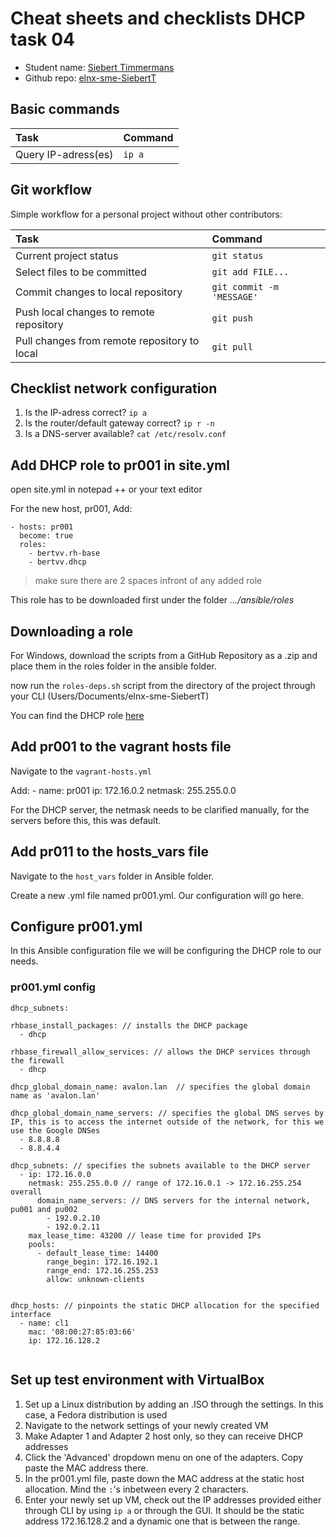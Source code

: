 # Cheat sheets and checklists DHCP task 04

- Student name: [Siebert Timmermans](https://github.com/SiebertT)
- Github repo: [elnx-sme-SiebertT](https://github.com/HoGentTIN/elnx-sme-SiebertT)

## Basic commands

| Task                | Command |
| :---                | :---    |
| Query IP-adress(es) | `ip a`  |

## Git workflow

Simple workflow for a personal project without other contributors:

| Task                                         | Command                   |
| :---                                         | :---                      |
| Current project status                       | `git status`              |
| Select files to be committed                 | `git add FILE...`         |
| Commit changes to local repository           | `git commit -m 'MESSAGE'` |
| Push local changes to remote repository      | `git push`                |
| Pull changes from remote repository to local | `git pull`                |

## Checklist network configuration

1. Is the IP-adress correct? `ip a`
2. Is the router/default gateway correct? `ip r -n`
3. Is a DNS-server available? `cat /etc/resolv.conf`

## Add DHCP role to pr001 in site.yml
open site.yml in notepad ++ or your text editor

For the new host, pr001,  Add:

	- hosts: pr001
	  become: true
	  roles:
	    - bertvv.rh-base
	    - bertvv.dhcp


> make sure there are 2 spaces infront of any added role

This role has to be downloaded first under the folder _.../ansible/roles_

## Downloading a role
For Windows, download the scripts from a GitHub Repository as a .zip and place them in the roles folder in the ansible folder.

now run the `roles-deps.sh` script from the directory of the project through your CLI (Users/Documents/elnx-sme-SiebertT)

You can find the DHCP role [here](https://github.com/bertvv/ansible-role-dhcp)

## Add pr001 to the vagrant hosts file

Navigate to the `vagrant-hosts.yml`

Add:
	- name: pr001
	  ip: 172.16.0.2
	  netmask: 255.255.0.0

For the DHCP server, the netmask needs to be clarified manually, for the servers before this, this was default.

## Add pr011 to the hosts_vars file

Navigate to the `host_vars` folder in Ansible folder.

Create a new .yml file named pr001.yml. Our configuration will go here.

## Configure pr001.yml
In this Ansible configuration file we will be configuring the DHCP role to our needs.

### pr001.yml config

```
dhcp_subnets:

rhbase_install_packages: // installs the DHCP package
  - dhcp

rhbase_firewall_allow_services: // allows the DHCP services through the firewall
  - dhcp

dhcp_global_domain_name: avalon.lan  // specifies the global domain name as 'avalon.lan'

dhcp_global_domain_name_servers: // specifies the global DNS serves by IP, this is to access the internet outside of the network, for this we use the Google DNSes
  - 8.8.8.8
  - 8.8.4.4

dhcp_subnets: // specifies the subnets available to the DHCP server
  - ip: 172.16.0.0
    netmask: 255.255.0.0 // range of 172.16.0.1 -> 172.16.255.254 overall
	  domain_name_servers: // DNS servers for the internal network, pu001 and pu002
	    - 192.0.2.10
	    - 192.0.2.11
    max_lease_time: 43200 // lease time for provided IPs
    pools:
      - default_lease_time: 14400
        range_begin: 172.16.192.1
        range_end: 172.16.255.253
        allow: unknown-clients


dhcp_hosts: // pinpoints the static DHCP allocation for the specified interface
  - name: cl1
    mac: '08:00:27:85:03:66'
    ip: 172.16.128.2


```

## Set up test environment with VirtualBox

1. Set up a Linux distribution by adding an .ISO through the settings. In this case, a Fedora distribution is used
2. Navigate to the network settings of your newly created VM
3. Make Adapter 1 and Adapter 2 host only, so they can receive DHCP addresses
4. Click the 'Advanced' dropdown menu on one of the adapters. Copy paste the MAC address there.
5. In the pr001.yml file, paste down the MAC address at the static host allocation. Mind the `:`'s inbetween every 2 characters.
6. Enter your newly set up VM, check out the IP addresses provided either through CLI by using `ip a` or through the GUI. It should be the static address 172.16.128.2 and a dynamic one that is between the range.
